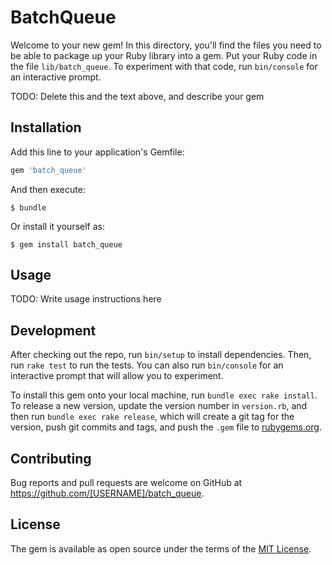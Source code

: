 # BatchQueue

Welcome to your new gem! In this directory, you'll find the files you need to be able to package up your Ruby library into a gem. Put your Ruby code in the file `lib/batch_queue`. To experiment with that code, run `bin/console` for an interactive prompt.

TODO: Delete this and the text above, and describe your gem

## Installation

Add this line to your application's Gemfile:

```ruby
gem 'batch_queue'
```

And then execute:

    $ bundle

Or install it yourself as:

    $ gem install batch_queue

## Usage

TODO: Write usage instructions here

## Development

After checking out the repo, run `bin/setup` to install dependencies. Then, run `rake test` to run the tests. You can also run `bin/console` for an interactive prompt that will allow you to experiment.

To install this gem onto your local machine, run `bundle exec rake install`. To release a new version, update the version number in `version.rb`, and then run `bundle exec rake release`, which will create a git tag for the version, push git commits and tags, and push the `.gem` file to [rubygems.org](https://rubygems.org).

## Contributing

Bug reports and pull requests are welcome on GitHub at https://github.com/[USERNAME]/batch_queue.

## License

The gem is available as open source under the terms of the [MIT License](https://opensource.org/licenses/MIT).
